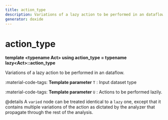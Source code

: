 ```yaml
---
title: action_type
description: Variations of a lazy action to be performed in an dataflow.
generator: doxide
---
```



# action_type

**template &lt;typename Act&gt; using action_type = typename lazy&lt;Act&gt;::action_type**



Variations of a lazy action to be performed in an dataflow.

:material-code-tags: **Template parameter** `T`
:    Input dataset type

:material-code-tags: **Template parameter** `U`
:    Actions to be performed lazily.

@details A `varied` node can be treated identical to a `lazy` one, except
that it contains multiple variations of the action as dictated by the
analyzer that propagate through the rest of the analysis.



